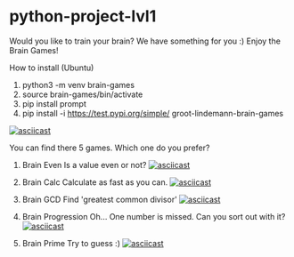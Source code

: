 # python-project-lvl1
Would you like to train your brain? We have something for you :)
Enjoy the Brain Games!

How to install (Ubuntu)
1. python3 -m venv brain-games
2. source brain-games/bin/activate
3. pip install prompt
4. pip install -i https://test.pypi.org/simple/ groot-lindemann-brain-games

[![asciicast](https://asciinema.org/a/H07gMIrAZzvECti3fEbPSdHOE.svg)](https://asciinema.org/a/H07gMIrAZzvECti3fEbPSdHOE)

You can find there 5 games. Which one do you prefer?

1. Brain Even
Is a value even or not?
[![asciicast](https://asciinema.org/a/KawrYdkuOYPf3PjVnADTtAekq.svg)](https://asciinema.org/a/KawrYdkuOYPf3PjVnADTtAekq)

2. Brain Calc
Calculate as fast as you can.
[![asciicast](https://asciinema.org/a/KawrYdkuOYPf3PjVnADTtAekq.svg)](https://asciinema.org/a/KawrYdkuOYPf3PjVnADTtAekq)

3. Brain GCD
Find 'greatest common divisor'
[![asciicast](https://asciinema.org/a/otoZusjF6VF1pjY6s1PCNOsJx.svg)](https://asciinema.org/a/otoZusjF6VF1pjY6s1PCNOsJx)

4. Brain Progression
Oh... One number is missed. Can you sort out with it?
[![asciicast](https://asciinema.org/a/1GtyJ4tZ9d7odAUI8cPPFszd2.svg)](https://asciinema.org/a/1GtyJ4tZ9d7odAUI8cPPFszd2)

5. Brain Prime
Try to guess :)
[![asciicast](https://asciinema.org/a/Kw0Vn1cK7DhcBeBlOMFo287YT.svg)](https://asciinema.org/a/Kw0Vn1cK7DhcBeBlOMFo287YT)
